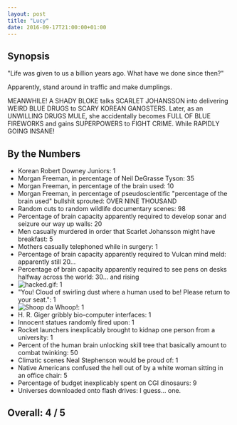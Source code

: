 ```yaml
---
layout: post
title: "Lucy"
date: 2016-09-17T21:00:00+01:00
---
```


## Synopsis

"Life was given to us a billion years ago. What have we done since then?"

Apparently, stand around in traffic and make dumplings.

MEANWHILE! A SHADY BLOKE talks SCARLET JOHANSSON into delivering WEIRD BLUE DRUGS to SCARY KOREAN GANGSTERS. Later, as an UNWILLING DRUGS MULE, she accidentally becomes FULL OF BLUE FIREWORKS and gains SUPERPOWERS to FIGHT CRIME. While RAPIDLY GOING INSANE!

## By the Numbers

* Korean Robert Downey Juniors: 1
* Morgan Freeman, in percentage of Neil DeGrasse Tyson: 35
* Morgan Freeman, in percentage of the brain used: 10
* Morgan Freeman, in percentage of pseudoscientific "percentage of the brain used" bullshit sprouted: OVER NINE THOUSAND
* Random cuts to random wildlife documentary scenes: 98
* Percentage of brain capacity apparently required to develop sonar and seizure our way up walls: 20
* Men casually murdered in order that Scarlet Johansson might have breakfast: 5
* Mothers casually telephoned while in surgery: 1
* Percentage of brain capacity apparently required to Vulcan mind meld: apparently still 20...
* Percentage of brain capacity apparently required to see pens on desks halfway across the world: 30... and rising
* ![hacked.gif](//files.ianrenton.com/sites/filmreviews/hacked.gif): 1
* "You! Cloud of swirling dust where a human used to be! Please return to your seat.": 1
* ![Shoop da Whoop!](//files.ianrenton.com/sites/filmreviews/shoopdawhoop.jpg): 1
* H. R. Giger gribbly bio-computer interfaces: 1
* Innocent statues randomly fired upon: 1
* Rocket launchers inexplicably brought to kidnap one person from a university: 1
* Percent of the human brain unlocking skill tree that basically amount to combat twinking: 50
* Climatic scenes Neal Stephenson would be proud of: 1
* Native Americans confused the hell out of by a white woman sitting in an office chair: 5
* Percentage of budget inexplicably spent on CGI dinosaurs: 9
* Universes downloaded onto flash drives: I guess... one.

## Overall: 4 / 5
